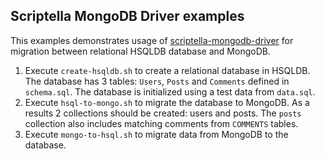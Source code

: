 Scriptella MongoDB Driver examples
---------------------------

This examples demonstrates usage of [scriptella-mongodb-driver](https://github.com/scriptella/scriptella-mongodb) for migration between relational HSQLDB database and MongoDB.

1. Execute `create-hsqldb.sh` to create a relational database in HSQLDB. The database has 3 tables: `Users`, `Posts` and `Comments` defined in `schema.sql`. The database is initialized using a test data from `data.sql`.
2. Execute `hsql-to-mongo.sh` to migrate the database to MongoDB. As a results 2 collections should be created: users and posts. The `posts` collection also includes matching comments from `COMMENTS` tables.
3. Execute `mongo-to-hsql.sh` to migrate data from MongoDB to the database.

